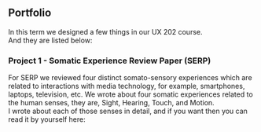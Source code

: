 ## Portfolio

In this term we designed a few things in our UX 202 course. </br>
And they are listed below: </br>

### Project 1 - Somatic Experience Review Paper (SERP)
For SERP we reviewed four distinct somato-sensory experiences which are related to interactions with media technology, for example, smartphones, laptops, television, etc. 
We wrote about four somatic experiences related to the human senses, they are, Sight, Hearing, Touch, and Motion. </br>
I wrote about each of those senses in detail, and if you want then you can read it by yourself here: 